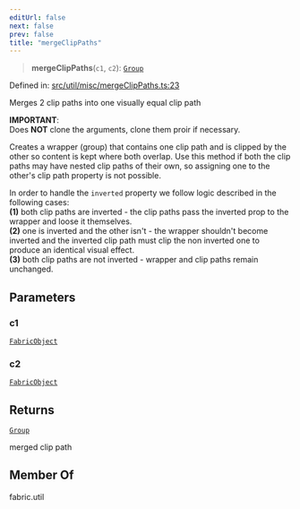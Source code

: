 ```yaml
---
editUrl: false
next: false
prev: false
title: "mergeClipPaths"
---
```


> **mergeClipPaths**(`c1`, `c2`): [`Group`](/api/classes/group/)

Defined in: [src/util/misc/mergeClipPaths.ts:23](https://github.com/fabricjs/fabric.js/blob/977f797255d8c56b5b68360b0d45bed33697d2e8/src/util/misc/mergeClipPaths.ts#L23)

Merges 2 clip paths into one visually equal clip path

**IMPORTANT**:\
Does **NOT** clone the arguments, clone them proir if necessary.

Creates a wrapper (group) that contains one clip path and is clipped by the other so content is kept where both overlap.
Use this method if both the clip paths may have nested clip paths of their own, so assigning one to the other's clip path property is not possible.

In order to handle the `inverted` property we follow logic described in the following cases:\
**(1)** both clip paths are inverted - the clip paths pass the inverted prop to the wrapper and loose it themselves.\
**(2)** one is inverted and the other isn't - the wrapper shouldn't become inverted and the inverted clip path must clip the non inverted one to produce an identical visual effect.\
**(3)** both clip paths are not inverted - wrapper and clip paths remain unchanged.

## Parameters

### c1

[`FabricObject`](/api/classes/fabricobject/)

### c2

[`FabricObject`](/api/classes/fabricobject/)

## Returns

[`Group`](/api/classes/group/)

merged clip path

## Member Of

fabric.util
